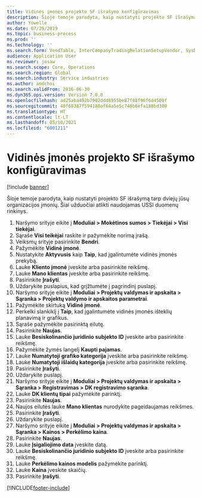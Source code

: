```yaml
---
title: Vidinės įmonės projekto SF išrašymo konfigūravimas
description: Šioje temoje parodyta, kaip nustatyti projekto SF išrašymą tarp dviejų jūsų organizacijos įmonių.
author: Yowelle
ms.date: 07/29/2019
ms.topic: business-process
ms.prod: ''
ms.technology: ''
ms.search.form: VendTable, InterCompanyTradingRelationSetupVendor, SysDataAreaSelectLookup, ProjParameters, ProjPosting, ProjTransferPrice
audience: Application User
ms.reviewer: josaw
ms.search.scope: Core, Operations
ms.search.region: Global
ms.search.industry: Service industries
ms.author: andchoi
ms.search.validFrom: 2016-06-30
ms.dyn365.ops.version: Version 7.0.0
ms.openlocfilehash: ad25aba492b7902ddd8955be87f88f96f6d4508f
ms.sourcegitcommit: 40f68387f594180af64a5e5c748b6efa188bd300
ms.translationtype: HT
ms.contentlocale: lt-LT
ms.lasthandoff: 05/10/2021
ms.locfileid: "6001211"
---
```

# <a name="configure-intercompany-project-invoicing"></a>Vidinės įmonės projekto SF išrašymo konfigūravimas

[!include [banner](../../includes/banner.md)]

Šioje temoje parodyta, kaip nustatyti projekto SF išrašymą tarp dviejų jūsų organizacijos įmonių. Šiai užduočiai atlikti naudojamas USSI duomenų rinkinys.

1. Naršymo srityje eikite į **Moduliai > Mokėtinos sumos > Tiekėjai > Visi tiekėjai**.
2. Sąraše **Visi teikėjai** raskite ir pažymėkite norimą įrašą.
3. Veiksmų srityje pasirinkite **Bendri**.
4. Pažymėkite **Vidinė įmonė**.
5. Nustatykite **Aktyvusis** kaip **Taip**, kad įgalintumėte vidinės įmonės prekybą.
6. Lauke **Kliento įmonė** įveskite arba pasirinkite reikšmę.
7. Lauke **Mano klientas** įveskite arba pasirinkite reikšmę.
8. Pasirinkite **Įrašyti**.
9. Uždarykite puslapius, kad grįžtumėte į pagrindinį puslapį.
10. Naršymo srityje eikite į **Moduliai > Projektų valdymas ir apskaita > Sąranka > Projektų valdymo ir apskaitos parametrai**.
11. Pažymėkite skirtuką **Vidinė įmonė**.
12. Perkelki slankiklį į **Taip**, kad įgalintumėte vidinės įmonės išteklių planavimą ir grafikus.
13. Sąraše pažymėkite pasirinktą eilutę.
14. Pasirinkite **Naujas**.
15. Lauke **Besiskolinančio juridinio subjekto ID** įveskite arba pasirinkite reikšmę.
16. Pažymėkite žymės langelį **Kaupti pajamas**.
17. Lauke **Numatytoji grafiko kategorija** įveskite arba pasirinkite reikšmę.
18. Lauke **Numatytoji išlaidų kategorija** įveskite arba pasirinkite reikšmę.
19. Pasirinkite **Įrašyti**.
20. Uždarykite puslapį.
21. Naršymo srityje eikite į **Moduliai > Projektų valdymas ir apskaita > Sąranka > Registravimas > DK registravimo sąranka**.
22. Lauke **DK klientų tipai** pažymėkite parinktį.
23. Pasirinkite **Naujas**.
24. Naujos eilutės lauke **Mano klientas** nurodykite pageidaujamas reikšmes.
25. Pasirinkite **Įrašyti**.
26. Uždarykite puslapį.
27. Naršymo srityje eikite į **Moduliai > Projektų valdymas ir apskaita > Sąranka > Kainos > Perkėlimo kaina**.
28. Pasirinkite **Naujas**.
29. Lauke **Įsigaliojimo data** įveskite datą.
30. Lauke **Besiskolinančio juridinio subjekto ID** įveskite arba pasirinkite reikšmę.
31. Lauke **Perkėlimo kainos modelis** pažymėkite parinktį.
32. Lauke **Kaina** įveskite skaičių.
33. Pasirinkite **Įrašyti**.



[!INCLUDE[footer-include](../../includes/footer-banner.md)]